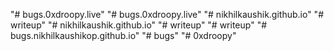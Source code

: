 "# bugs.0xdroopy.live" 
"# bugs.0xdroopy.live" 
"# nikhilkaushik.github.io" 
"# writeup" 
"# nikhilkaushik.github.io" 
"# writeup" 
"# writeup" 
"# bugs.nikhilkaushikop.github.io" 
"# bugs" 
"# 0xdroopy" 
